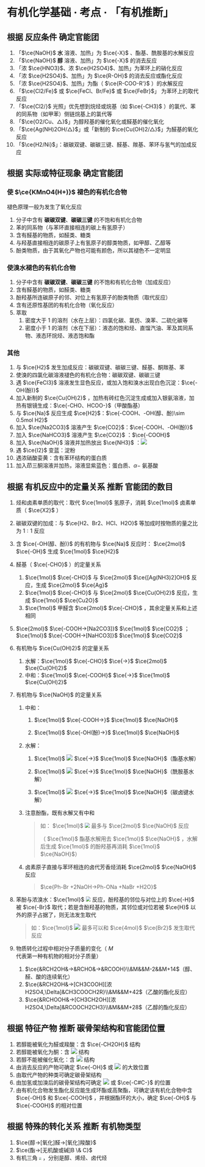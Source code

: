 # 有机化学基础 · 考点 · 「有机推断」

## 根据 反应条件 确定官能团

1. 「$\ce{NaOH}$ **水** 溶液、加热」为 $\ce{-X}$ 、酯基、酰胺基的水解反应
2. 「$\ce{NaOH}$ **醇** 溶液、加热」为 $\ce{-X}$ 的消去反应
3. 「浓 $\ce{HNO3}$、浓 $\ce{H2SO4}$、加热」为苯环上的硝化反应
4. 「浓 $\ce{H2SO4}$、加热」为 $\ce{R-OH}$ 的消去反应或酯化反应
5. 「浓 $\ce{H2SO4}$、加热」为酯（ $\ce{R-COO-R'}$ ）的水解反应
6. 「$\ce{Cl2/Fe}$ 或 $\ce{FeCl、Br/Fe}$ 或 $\ce{FeBr}$」 为苯环上的取代反应
7. 「$\ce{Cl2/}$ 光照」优先想到烷烃或烷基（如 $\ce{-CH3}$ ）的氯代、苯的同系物（如甲苯）侧链烷基上的氯代等
8. 「$\ce{O2/Cu、△}$」为醇羟基的催化氧化或醛基的催化氧化
9. 「$\ce{Ag(NH)2OH/△}$」或「新制的 $\ce{Cu(OH)2/△}$」为醛基的氧化反应
10. 「$\ce{H2/Ni}$」：碳碳双键、碳碳三键、醛基、羰基、苯环与氢气的加成反应

## 根据 实际或特征现象 确定官能团

### 使 $\ce{KMnO4(H+)}$ 褪色的有机化合物

褪色原理一般为发生了氧化反应

1. 分子中含有 **碳碳双键**、**碳碳三键** 的不饱和有机化合物
2. 苯的同系物（与苯环直接相连的碳上有氢原子）
3. 含有醛基的物质，如醛类、糖类
4. 与羟基直接相连的碳原子上有氢原子的醇类物质，如甲醇、乙醇等
5. 酚类物质，由于其氧化产物也可能有颜色，所以其褪色不一定明显

### 使溴水褪色的有机化合物

1. 分子中含有 **碳碳双键**、**碳碳三键** 的不饱和有机化合物（加成反应）
2. 含有醛基的物质，如醛类、糖类
3. 酚羟基所连碳原子的邻、对位上有氢原子的酚类物质（取代反应）
4. 含有还原性基团的有机化合物（氧化反应）
5. 萃取
   1. 密度大于 1 的溶剂（水在上层）：四氯化碳、氯仿、溴苯、二硫化碳等
   2. 密度小于 1 的溶剂（水在下层）：液态的饱和烃、直馏汽油、苯及其同系物、液态环烷烃、液态饱和酯


### 其他

1. 与 $\ce{H2}$ 发生加成反应：碳碳双键、碳碳三键、醛基、酮羰基、苯
2. 使溴的四氯化碳溶液褪色的有机化合物：碳碳双键、碳碳三键
3. 遇 $\ce{FeCl3}$ 溶液发生显色反应，或加入饱和溴水出现白色沉淀：$\ce{-OH(酚)}$
4. 加入新制的 $\ce{Cu(OH)2}$ ，加热有砖红色沉淀生成或加入银氨溶液，加热有银镜生成：$\ce{-CHO、HCOO-}$（甲酸酯基）
5. 与 $\ce{Na}$ 反应生成 $\ce{H2}$：$\ce{-COOH、-OH(醇、酚)\sim 0.5mol H2}$
6. 加入 $\ce{Na2CO3}$ 溶液产生 $\ce{CO2}$：$\ce{-COOH、-OH(酚)}$
7. 加入  $\ce{NaHCO3}$ 溶液产生 $\ce{CO2}$ ：$\ce{-COOH}$
8. 加入 $\ce{NaOH}$ 溶液并加热放出 $\ce{NH3}$ ：![](./images/K-2.1.svg)
9. 遇 $\ce{I2}$ 变蓝：淀粉
10. 遇浓硝酸娈黄：含有苯环结构的蛋白质
11. 加入茚三酮溶液并加热，溶液显紫蓝色：蛋白质、$α-$ 氨基酸

## 根据 有机反应中的定量关系 推断 官能团的数目

1. 烃和卤素单质的取代：取代 $\ce{1mol}$ 氢原子，消耗 $\ce{1mol}$ 卤素单质（ $\ce{X2}$ ）

2. 碳碳双键的加成：与 $\ce{H2、Br2、HCl、H2O}$ 等加成时按物质的量之比为 $1:1$ 反应

3. 含 $\ce{-OH(醇、酚)}$ 的有机物与 $\ce{Na}$ 反应时： $\ce{2mol}$  $\ce{-OH}$ 生成 $\ce{1mol}$  $\ce{H2}$ 

4. 醛基（ $\ce{-CHO}$ ）的定量关系
   1. $\ce{1mol}$ $\ce{-CHO}$ 与 $\ce{2mol}$ $\ce{[Ag(NH3)2]OH}$ 反应，生成 $\ce{2mol}$  $\ce{Ag}$
   2. $\ce{1mol}$ $\ce{-CHO}$ 与 $\ce{2mol}$ $\ce{Cu(OH)2}$ 反应，生成 $\ce{1mol}$ $\ce{Cu2O}$
   3. $\ce{1mol}$ 甲醛含 $\ce{2mol}$ $\ce{-CHO}$ ，其余定量关系和上述相同

5. $\ce{2mol}$ $\ce{-COOH->[Na2CO3]}$ $\ce{1mol}$ $\ce{CO2}$ ；$\ce{1mol}$ $\ce{-COOH->[NaHCO3]}$ $\ce{1mol}$ $\ce{CO2}$

6. 有机物与 $\ce{Cu(OH)2}$ 的定量关系

   1. 水解：$\ce{1mol}$ $\ce{-CHO}$ $\ce{->}$ $\ce{2mol}$  $\ce{Cu(OH)2}$ 
   2. 中和：$\ce{1mol}$ $\ce{-COOH}$ $\ce{->}$ $\ce{1mol}$  $\ce{Cu(OH)2}$ 

7. 有机物与 $\ce{NaOH}$ 的定量关系
   1. 中和：

      1. $\ce{1mol}$ $\ce{-COOH->}$ $\ce{1mol}$ $\ce{NaOH}$

      2. $\ce{1mol}$ $\ce{-OH(酚)->}$ $\ce{1mol}$ $\ce{NaOH}$

   2. 水解：

      1. $\ce{1mol}$ ![](./images/5.38.svg) $\ce{->}$ $\ce{1mol}$ $\ce{NaOH}$（酯基水解）

      2. $\ce{1mol}$ ![](./images/K-2.2.svg) $\ce{->}$ $\ce{1mol}$ $\ce{NaOH}$（酰胺基水解）

      3. $\ce{1mol}$ ![](images\5.32.svg) $\ce{->}$ $\ce{1mol}$ $\ce{NaOH}$（碳卤键水解）

   3. 注意酚酯，既有水解又有中和

      > 如： $\ce{1mol}$ <img src="./images/K-2.3.svg" style="zoom:80%;" /> 最多与 $\ce{2mol}$ $\ce{NaOH}$ 反应
      >
      > （ $\ce{1mol}$ 酯基水解用去 $\ce{1mol}$ $\ce{NaOH}$ ，水解后生成 $\ce{1mol}$ 的酚羟基再消耗 $\ce{1mol}$ $\ce{NaOH}$）

   4. 卤素原子直接与苯环相连的卤代芳香烃消耗 $\ce{2mol}$ $\ce{NaOH}$ 反应
   
      > $\ce{Ph-Br +2NaOH->Ph-ONa +NaBr +H2O}$
   
8. 苯酚与浓溴水：$\ce{1mol}$ <img src="./images/K-2.4.svg" style="zoom:80%;" /> 反应，酚羟基的邻位与对位上的 $\ce{-H}$ 被 $\ce{-Br}$ 取代；若是含酚羟基的物质，其邻位或对位若被 $\ce{H}$ 以外的原子占据了，则无法发生取代

   > 如：$\ce{1mol}$ <img src="./images/K-2.5.svg" style="zoom:100%;" /> 最多可以和 $\ce{4mol}$  $\ce{Br2}$ 发生取代反应

9. 物质转化过程中相对分子质量的变化（ $M$ 代表第一种有机物的相对分子质量）

   1. $\ce{&RCH2OH&->&RCHO&->&RCOOH}\\&M&&M-2&&M+14$（醇、醛、酸的连续氧化）
   2. $\ce{&RCH2OH&->[CH3COOH][浓 H2SO4,\Delta]&CH3COOCH2R}\\&M&&M+42$（乙酸的酯化反应）
   3. $\ce{&RCHOOH&->[CH3CH2OH][浓 H2SO4,\Delta]&RCOOCH2CH3}\\&M&&M+28$（乙醇的酯化反应）

## 根据 特征产物 推断 碳骨架结构和官能团位置

1. 若醇能被氧化为醛或羧酸：含 $\ce{-CH2OH}$ 结构
2. 若醇能被氧化为酮：含 ![](./images/K-2.6.svg) 结构
3. 若醇不能被催化氧化：含 ![](./images/K-2.7.svg) 结构
4. 由消去反应的产物可确定 $\ce{-OH}$ 或 ![](images\5.32.svg) 的大致位置
5. 由取代产物的种类可确定碳骨架结构
6. 由加氢或加溴后的碳骨架结构可确定 ![](images\3.8.svg) 或 $\ce{-C#C-}$ 的位置
7. 由有机化合物发生酯化反应能生成环酯或高聚酯，可确定该有机化合物中含 $\ce{-OH}$ 和  $\ce{-COOH}$  ，并根据酯环的大小，确定 $\ce{-OH}$ 与 $\ce{-COOH}$ 的相对位置

## 根据 特殊的转化关系 推断 有机物类型

1. $\ce{醇->[氧化]醛->[氧化]羧酸}$
2. $\ce{酯->[无机酸或碱]B \& C}$
3. 有机三角 <img src="./images/K-2.8.svg" style="zoom:40%;" /> ，分别是醇、烯烃、卤代烃

